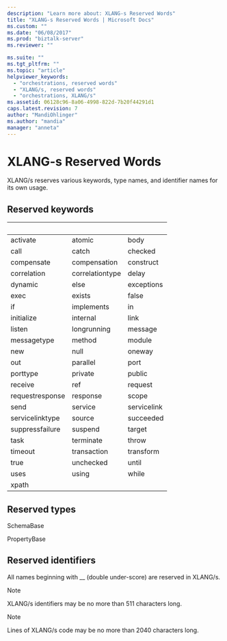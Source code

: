 ```yaml
---
description: "Learn more about: XLANG-s Reserved Words"
title: "XLANG-s Reserved Words | Microsoft Docs"
ms.custom: ""
ms.date: "06/08/2017"
ms.prod: "biztalk-server"
ms.reviewer: ""

ms.suite: ""
ms.tgt_pltfrm: ""
ms.topic: "article"
helpviewer_keywords: 
  - "orchestrations, reserved words"
  - "XLANG/s, reserved words"
  - "orchestrations, XLANG/s"
ms.assetid: 06128c96-8a06-4998-822d-7b20f44291d1
caps.latest.revision: 7
author: "MandiOhlinger"
ms.author: "mandia"
manager: "anneta"
---
```

# XLANG-s Reserved Words
XLANG/s reserves various keywords, type names, and identifier names for its own usage.  
  
## Reserved keywords  
  
|&nbsp;|&nbsp;|&nbsp;|  
|-|-|-|  
|activate|atomic|body|  
|call|catch|checked|  
|compensate|compensation|construct|  
|correlation|correlationtype|delay|  
|dynamic|else|exceptions|  
|exec|exists|false|  
|if|implements|in|  
|initialize|internal|link|  
|listen|longrunning|message|  
|messagetype|method|module|  
|new|null|oneway|  
|out|parallel|port|  
|porttype|private|public|  
|receive|ref|request|  
|requestresponse|response|scope|  
|send|service|servicelink|  
|servicelinktype|source|succeeded|  
|suppressfailure|suspend|target|  
|task|terminate|throw|  
|timeout|transaction|transform|  
|true|unchecked|until|  
|uses|using|while|  
|xpath|||  
  
## Reserved types  
 SchemaBase  
  
 PropertyBase  
  
## Reserved identifiers  
 All names beginning with __ (double under-score) are reserved in XLANG/s.  
  
> [!NOTE]
>  XLANG/s identifiers may be no more than 511 characters long.  
  
> [!NOTE]
>  Lines of XLANG/s code may be no more than 2040 characters long.
